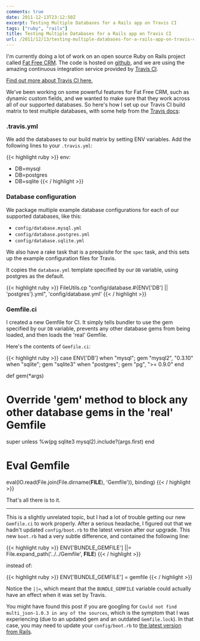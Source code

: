 ```yaml
---
comments: true
date: 2011-12-13T23:12:50Z
excerpt: Testing Multiple Databases for a Rails app on Travis CI
tags: ["ruby", "rails"]
title: Testing Multiple Databases for a Rails app on Travis CI
url: /2011/12/13/testing-multiple-databases-for-a-rails-app-on-travis-ci/
---
```


I'm currently doing a lot of work on an open source Ruby on Rails project called [Fat Free CRM](https://fatfreecrm.com/).
The code is hosted on [github](https://github.com/fatfreecrm/fat_free_crm), and we are using the amazing continuous integration
service provided by [Travis CI](https://travis-ci.org/#!/fatfreecrm/fat_free_crm).

[Find out more about Travis CI here.](https://about.travis-ci.org/)

We've been working on some powerful features for Fat Free CRM, such as dynamic custom fields,
and we wanted to make sure that they work across all of our supported databases.
So here's how I set up our Travis CI build matrix to test multiple databases,
with some help from the [Travis docs](https://about.travis-ci.org/docs/user/database-setup/):

### .travis.yml

We add the databases to our build matrix by setting ENV variables. Add the following lines to your `.travis.yml`:

{{< highlight ruby >}}
env:

- DB=mysql
- DB=postgres
- DB=sqlite
  {{< / highlight >}}

### Database configuration

We package multiple example database configurations for each of our supported databases, like this:

- `config/database.mysql.yml`
- `config/database.postgres.yml`
- `config/database.sqlite.yml`

We also have a rake task that is a prequisite for the `spec` task, and this sets up the example configuration files for Travis.

It copies the `database.yml` template specified by our `DB` variable, using postgres as the default.

{{< highlight ruby >}}
FileUtils.cp "config/database.#{ENV['DB'] || 'postgres'}.yml", 'config/database.yml'
{{< / highlight >}}

### Gemfile.ci

I created a new Gemfile for CI. It simply tells bundler to use the gem specified by our `DB` variable,
prevents any other database gems from being loaded, and then loads the 'real' Gemfile.

Here's the contents of `Gemfile.ci`:

{{< highlight ruby >}}
case ENV['DB']
when "mysql"; gem "mysql2", "0.3.10"
when "sqlite"; gem "sqlite3"
when "postgres"; gem "pg", ">= 0.9.0"
end

def gem(\*args)

# Override 'gem' method to block any other database gems in the 'real' Gemfile

super unless %w(pg sqlite3 mysql2).include?(args.first)
end

# Eval Gemfile

eval(IO.read(File.join(File.dirname(**FILE**), 'Gemfile')), binding)
{{< / highlight >}}

That's all there is to it.

---

This is a slightly unrelated topic, but I had a lot of trouble getting our new `Gemfile.ci` to work properly.
After a serious headache, I figured out that we hadn't updated `config/boot.rb`
to the latest version after our upgrade.
This new `boot.rb` had a very subtle difference, and contained the following line:

{{< highlight ruby >}}
ENV['BUNDLE_GEMFILE'] ||= File.expand_path('../../Gemfile', **FILE**)
{{< / highlight >}}

instead of:

{{< highlight ruby >}}
ENV['BUNDLE_GEMFILE'] = gemfile
{{< / highlight >}}

Notice the `||=`, which meant that the `BUNDLE_GEMFILE` variable could actually have an effect when it was set by Travis.

You might have found this post if you are googling for `Could not find multi_json-1.0.3 in any of the sources`, which is
the symptom that I was experiencing (due to an updated gem and an outdated `Gemfile.lock`).
In that case, you may need to update your `config/boot.rb` to [the latest version from Rails](https://github.com/rails/rails/blob/master/railties/lib/rails/generators/rails/app/templates/config/boot.rb).
